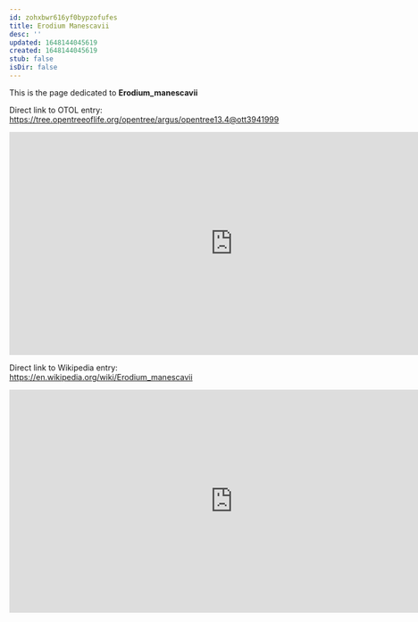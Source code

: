 ```yaml
---
id: zohxbwr616yf0bypzofufes
title: Erodium Manescavii
desc: ''
updated: 1648144045619
created: 1648144045619
stub: false
isDir: false
---
```

This is the page dedicated to **Erodium_manescavii**


Direct link to OTOL entry: https://tree.opentreeoflife.org/opentree/argus/opentree13.4@ott3941999



<html>
    <body>
    <iframe src="https://tree.opentreeoflife.org/opentree/argus/opentree13.4@ott3941999"
    width="800" height="400" frameborder="0" allowfullscreen> </iframe>
    </body>
</html>
    


Direct link to Wikipedia entry: https://en.wikipedia.org/wiki/Erodium_manescavii



<html>
    <body>
    <iframe src="https://en.wikipedia.org/wiki/Erodium_manescavii"
    width="800" height="400" frameborder="0" allowfullscreen> </iframe>
    </body>
</html>
    
